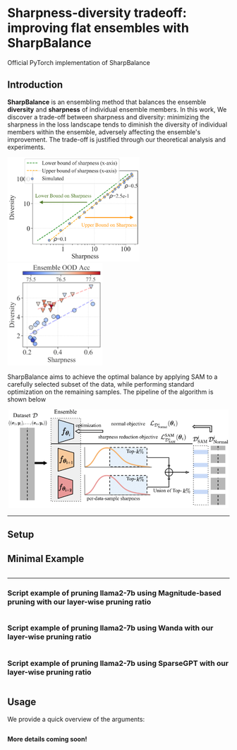 # Sharpness-diversity tradeoff: improving flat ensembles with SharpBalance
Official PyTorch implementation of SharpBalance

## Introduction
__SharpBalance__ is an ensembling method that balances the ensemble **diversity** and **sharpness** of individual ensemble members. In this work, We discover a trade-off between sharpness and diversity: minimizing the sharpness in the loss landscape tends to diminish the diversity of individual members within the ensemble, adversely affecting the ensemble's improvement. The trade-off is justified through our theoretical analysis and experiments.
<p float="center">
  <img src="./assert/simulated_estimated.png" width="300" />
  <img src="./assert/teaser_cifar10_trade_off.png" width="215" /> 
</p>
SharpBalance aims to achieve the optimal balance by applying SAM to a carefully selected subset of the data, while performing standard optimization on the remaining samples. The pipeline of the algorithm is shown below
<p align="center">
  <img src="./assert/sharpbalance_diagram.png" width="500" />
</p>

---
## Setup


## Minimal Example
```

```


--- 
### Script example of pruning llama2-7b using Magnitude-based pruning with our layer-wise pruning ratio
```

```

### Script example of pruning llama2-7b using Wanda with our layer-wise pruning ratio
```

```

### Script example of pruning llama2-7b using SparseGPT with our layer-wise pruning ratio
```

```


## Usage
We provide a quick overview of the arguments:  
```

```


**More details coming soon!**
